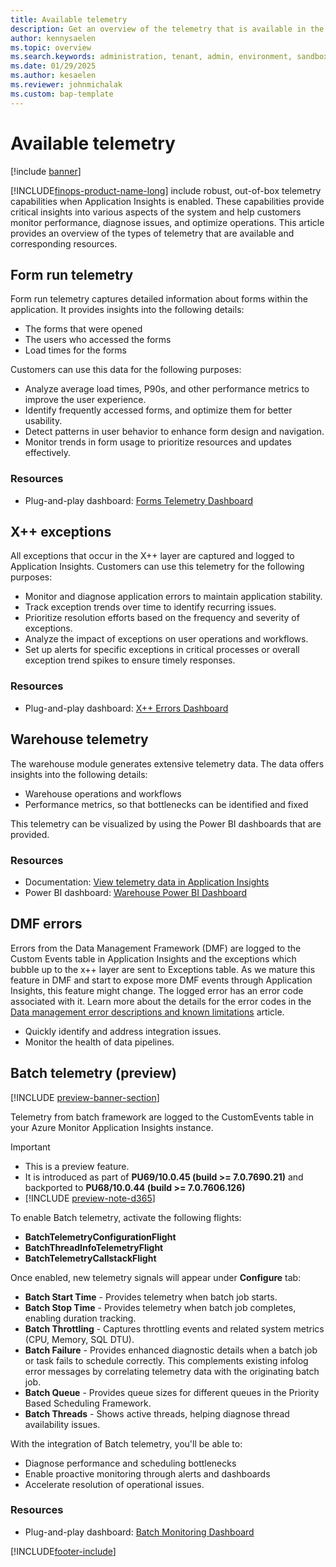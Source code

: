 ```yaml
---
title: Available telemetry
description: Get an overview of the telemetry that is available in the Monitoring and telemetry feature.
author: kennysaelen
ms.topic: overview
ms.search.keywords: administration, tenant, admin, environment, sandbox, telemetry
ms.date: 01/29/2025
ms.author: kesaelen
ms.reviewer: johnmichalak
ms.custom: bap-template
---
```


# Available telemetry

[!include [banner](../includes/banner.md)]

[!INCLUDE[finops-product-name-long](includes/finops-product-name-long.md)] include robust, out-of-box telemetry capabilities when Application Insights is enabled. These capabilities provide critical insights into various aspects of the system and help customers monitor performance, diagnose issues, and optimize operations. This article provides an overview of the types of telemetry that are available and corresponding resources.

## Form run telemetry

Form run telemetry captures detailed information about forms within the application. It provides insights into the following details:

- The forms that were opened
- The users who accessed the forms
- Load times for the forms

Customers can use this data for the following purposes:

- Analyze average load times, P90s, and other performance metrics to improve the user experience.
- Identify frequently accessed forms, and optimize them for better usability.
- Detect patterns in user behavior to enhance form design and navigation.
- Monitor trends in form usage to prioritize resources and updates effectively.

### Resources

- Plug-and-play dashboard: [Forms Telemetry Dashboard](https://github.com/microsoft/Dynamics-365-FastTrack-FSCM-Telemetry-Samples/tree/main/Dashboards/AzureDataExplorer/Forms)

## X++ exceptions

All exceptions that occur in the X++ layer are captured and logged to Application Insights. Customers can use this telemetry for the following purposes:

- Monitor and diagnose application errors to maintain application stability.
- Track exception trends over time to identify recurring issues.
- Prioritize resolution efforts based on the frequency and severity of exceptions.
- Analyze the impact of exceptions on user operations and workflows.
- Set up alerts for specific exceptions in critical processes or overall exception trend spikes to ensure timely responses.

### Resources

- Plug-and-play dashboard: [X++ Errors Dashboard](https://github.com/microsoft/Dynamics-365-FastTrack-FSCM-Telemetry-Samples/tree/main/Dashboards/AzureDataExplorer/Errors)

## Warehouse telemetry

The warehouse module generates extensive telemetry data. The data offers insights into the following details:

- Warehouse operations and workflows
- Performance metrics, so that bottlenecks can be identified and fixed

This telemetry can be visualized by using the Power BI dashboards that are provided.

### Resources

- Documentation: [View telemetry data in Application Insights](/dynamics365/supply-chain/warehousing/application-insights-monitor-usage-performance#view-telemetry-data-in-power-bi)
- Power BI dashboard: [Warehouse Power BI Dashboard](https://github.com/microsoft/d365-scm-telemetry/tree/main/samples/PowerBI/Appsource)

## DMF errors

Errors from the Data Management Framework (DMF) are logged to the Custom Events table in Application Insights and the exceptions which bubble up to the x++ layer are sent to Exceptions table. As we mature this feature in DMF and start to expose more DMF events through Application Insights, this feature might change. The logged error has an error code associated with it. Learn more about the details for the error codes in the [Data management error descriptions and known limitations](../data-entities/dm-error-descriptions.md) article.

- Quickly identify and address integration issues.
- Monitor the health of data pipelines.

## Batch telemetry (preview)

[!INCLUDE [preview-banner-section](~/../shared-content/shared/preview-includes/preview-banner-section.md)]

Telemetry from batch framework are logged to the CustomEvents table in your Azure Monitor Application Insights instance.

> [!IMPORTANT]
>
> - This is a preview feature.
> - It is introduced as part of **PU69/10.0.45 (build >= 7.0.7690.21)** and backported to **PU68/10.0.44 (build >= 7.0.7606.126)**
> - [!INCLUDE [preview-note-d365](~/../shared-content/shared/preview-includes/preview-note-d365.md)]

To enable Batch telemetry, activate the following flights:
- **BatchTelemetryConfigurationFlight**
- **BatchThreadInfoTelemetryFlight**
- **BatchTelemetryCallstackFlight**

Once enabled, new telemetry signals will appear under **Configure** tab:

- **Batch Start Time** - Provides telemetry when batch job starts.
- **Batch Stop Time** - Provides telemetry when batch job completes, enabling duration tracking.
- **Batch Throttling** - Captures throttling events and related system metrics (CPU, Memory, SQL DTU).
- **Batch Failure** - Provides enhanced diagnostic details when a batch job or task fails to schedule correctly. This complements existing infolog error messages by correlating telemetry data with the originating batch job.
- **Batch Queue** - Provides queue sizes for different queues in the Priority Based Scheduling Framework.
- **Batch Threads** - Shows active threads, helping diagnose thread availability issues.

With the integration of Batch telemetry, you'll be able to:
- Diagnose performance and scheduling bottlenecks
- Enable proactive monitoring through alerts and dashboards
- Accelerate resolution of operational issues.

### Resources

- Plug-and-play dashboard: [Batch Monitoring Dashboard](https://github.com/microsoft/Dynamics-365-FastTrack-FSCM-Telemetry-Samples/tree/main/Dashboards/AzureDataExplorer/Batch)

[!INCLUDE[footer-include](../../../includes/footer-banner.md)]
